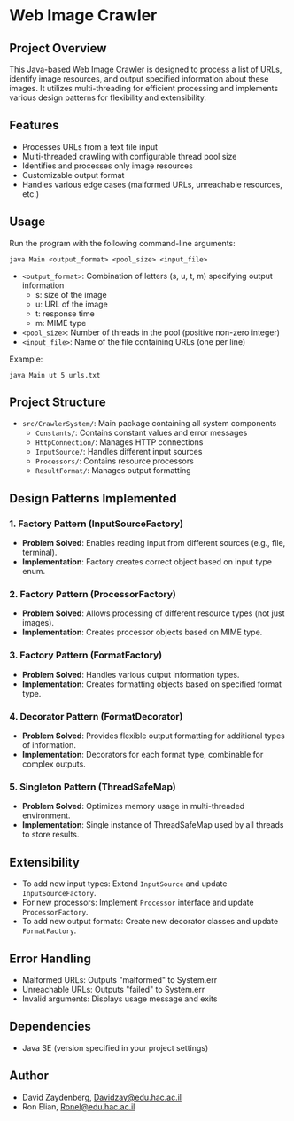 # Web Image Crawler

## Project Overview
This Java-based Web Image Crawler is designed to process a list of URLs, identify image resources, and output specified information about these images. It utilizes multi-threading for efficient processing and implements various design patterns for flexibility and extensibility.

## Features
- Processes URLs from a text file input
- Multi-threaded crawling with configurable thread pool size
- Identifies and processes only image resources
- Customizable output format
- Handles various edge cases (malformed URLs, unreachable resources, etc.)

## Usage
Run the program with the following command-line arguments:
```
java Main <output_format> <pool_size> <input_file>
```
- `<output_format>`: Combination of letters (s, u, t, m) specifying output information
  - s: size of the image
  - u: URL of the image
  - t: response time
  - m: MIME type
- `<pool_size>`: Number of threads in the pool (positive non-zero integer)
- `<input_file>`: Name of the file containing URLs (one per line)

Example:
```
java Main ut 5 urls.txt
```

## Project Structure
- `src/CrawlerSystem/`: Main package containing all system components
  - `Constants/`: Contains constant values and error messages
  - `HttpConnection/`: Manages HTTP connections
  - `InputSource/`: Handles different input sources
  - `Processors/`: Contains resource processors
  - `ResultFormat/`: Manages output formatting

## Design Patterns Implemented

### 1. Factory Pattern (InputSourceFactory)
- **Problem Solved**: Enables reading input from different sources (e.g., file, terminal).
- **Implementation**: Factory creates correct object based on input type enum.

### 2. Factory Pattern (ProcessorFactory)
- **Problem Solved**: Allows processing of different resource types (not just images).
- **Implementation**: Creates processor objects based on MIME type.

### 3. Factory Pattern (FormatFactory)
- **Problem Solved**: Handles various output information types.
- **Implementation**: Creates formatting objects based on specified format type.

### 4. Decorator Pattern (FormatDecorator)
- **Problem Solved**: Provides flexible output formatting for additional types of information.
- **Implementation**: Decorators for each format type, combinable for complex outputs.

### 5. Singleton Pattern (ThreadSafeMap)
- **Problem Solved**: Optimizes memory usage in multi-threaded environment.
- **Implementation**: Single instance of ThreadSafeMap used by all threads to store results.

## Extensibility
- To add new input types: Extend `InputSource` and update `InputSourceFactory`.
- For new processors: Implement `Processor` interface and update `ProcessorFactory`.
- To add new output formats: Create new decorator classes and update `FormatFactory`.

## Error Handling
- Malformed URLs: Outputs "malformed" to System.err
- Unreachable URLs: Outputs "failed" to System.err
- Invalid arguments: Displays usage message and exits

## Dependencies
- Java SE (version specified in your project settings)

## Author
- David Zaydenberg, Davidzay@edu.hac.ac.il
- Ron Elian, Ronel@edu.hac.ac.il
